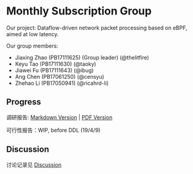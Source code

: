 # Monthly Subscription Group

Our project: Dataflow-driven network packet processing based on eBPF, aimed at low latency.

Our group members: 
- Jiaxing Zhao (PB17111625) (Group leader) (@thelitfire)
- Keyu Tao (PB17111630) (@taoky)
- Jiawei Fu (PB17111643) (@ibug)
- Ang Chen (PB17061250) (@censyu)
- Zhehao Li (PB17050941) (@ricahrd-li)

## Progress

调研报告: [Markdown Version](docs/research.md) | [PDF Version](docs/research.pdf)

可行性报告：WIP, before DDL (19/4/9)

## Discussion

讨论记录见 [Discussion](discussion/)

